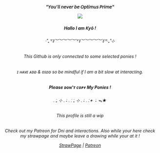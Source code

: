 <h5 align="center">"𝘠𝘰𝘶'𝘭𝘭 𝘯𝘦𝘷𝘦𝘳 𝘣𝘦 𝘖𝘱𝘵𝘪𝘮𝘶𝘴 𝘗𝘳𝘪𝘮𝘦"

<p align="center">
  <img src="https://media1.tenor.com/m/pu1jAWi9yW4AAAAC/transformers-bumblebee.gif" />
</p>

<h5 align="center">Hallo I am 𝘒𝘺ō !  
<h6 align="center">‧˚₊꒷꒦︶︶︶︶︶꒷꒦︶︶︶︶︶꒦꒷‧₊˚⊹
<h6 align="center">This Github is only connected to some selected ponies ! 
<h6 align="center">ɪ ʜᴀᴠᴇ ᴀᴅᴅ & ᴏꜱᴅᴅ so be mindful if I am a bit slow at interacting. 
<h5 align="center">Please ᴅᴏɴ'ᴛ ᴄᴏᴘʏ My Ponies !
<h6 align="center">. ݁₊ ⊹ . ݁˖ . ݁. ݁₊ ⊹ . ݁˖ . ݁.𖥔 ݁ ˖ ᯓ★
<h6 align="center">This profile is still a wip
<h6 align="center">Check out my Patreon for Dni and interactions. Also while your here check my strawpage and maybe leave a drawing while your at it !  

[StrawPage](https://pablo4u.straw.page) | [Patreon](https://www.patreon.com/c/kyosato/about)

<!--
**CrosshairsSparkmate/CrosshairsSparkmate** is a ✨ _special_ ✨ repository because its `README.md` (this file) appears on your GitHub profile.

Here are some ideas to get you started:

- 🔭 I’m currently working on ...
- 🌱 I’m currently learning ...
- 👯 I’m looking to collaborate on ...
- 🤔 I’m looking for help with ...
- 💬 Ask me about ...
- 📫 How to reach me: ...
- 😄 Pronouns: ...
- ⚡ Fun fact: ...
-->
